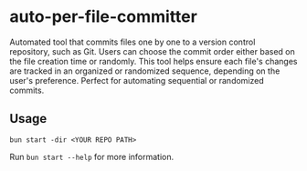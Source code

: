 # auto-per-file-committer

Automated tool that commits files one by one to a version control repository, such as Git. Users can choose the commit order either based on the file creation time or randomly. This tool helps ensure each file's changes are tracked in an organized or randomized sequence, depending on the user's preference. Perfect for automating sequential or randomized commits.

## Usage

```shell
bun start -dir <YOUR REPO PATH>
```

Run `bun start --help` for more information.
